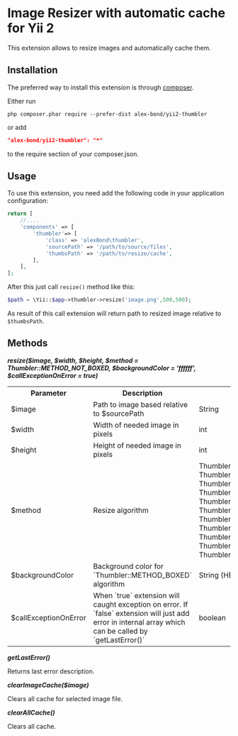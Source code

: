 Image Resizer with automatic cache for Yii 2
============================================

This extension allows to resize images and automatically cache them.

Installation
------------

The preferred way to install this extension is through [composer](http://getcomposer.org/download/).

Either run

```
php composer.phar require --prefer-dist alex-bond/yii2-thumbler
```

or add

```json
"alex-bond/yii2-thumbler": "*"
```

to the require section of your composer.json.

Usage
-----

To use this extension, you need add the following code in your application configuration:

```php
return [
    //....
    'components' => [
        'thumbler'=> [
            'class' => 'alexBond\thumbler',
            'sourcePath' => '/path/to/source/files',
            'thumbsPath' => '/path/to/resize/cache',
        ],
    ],
];
```

After this just call `resize()` method like this:

```php
$path = \Yii::$app->thumbler->resize('image.png',500,500);
```

As result of this call extension will return path to resized image relative to `$thumbsPath`.

Methods
-------

***resize($image, $width, $height, $method = Thumbler::METHOD_NOT_BOXED, $backgroundColor = 'ffffff', $callExceptionOnError = true)***

<table>
  <tr>
    <th>Parameter</th><th>Description</th><th>Possible Values</th>
  </tr>
  <tr>
    <td>$image</td><td>Path to image based relative to $sourcePath</td><td>String</td>
  </tr>
  <tr>
    <td>$width</td><td>Width of needed image in pixels</td><td>int</td>
  </tr>
  <tr>
    <td>$height</td><td>Height of needed image in pixels</td><td>int</td>
  </tr>
  <tr>
    <td>$method</td><td>Resize algorithm</td>
    <td>
    Thumbler::METHOD_BOXED;   
    Thumbler::METHOD_NOT_BOXED;    
    Thumbler::METHOD_CROP_TOP_LEFT;    
    Thumbler::METHOD_CROP_TOP_CENTER;    
    Thumbler::METHOD_CROP_TOP_RIGHT;    
    Thumbler::METHOD_CROP_MIDDLE_LEFT;    
    Thumbler::METHOD_CROP_CENTER;    
    Thumbler::METHOD_CROP_MIDDLE_RIGHT;    
    Thumbler::METHOD_CROP_BOTTOM_LEFT;    
    Thumbler::METHOD_CROP_BOTTOM_CENTER;    
    Thumbler::METHOD_CROP_BOTTOM_RIGHT;
    </td>
  </tr>
  <tr>
    <td>$backgroundColor</td><td>Background color for `Thumbler::METHOD_BOXED` algorithm</td><td>String (HEX color)</td>
  </tr>
  <tr>
    <td>$callExceptionOnError</td><td>When `true` extension will caught exception on error. If `false` extension will just add error in internal array which can be called by `getLastError()`</td><td>boolean</td>
  </tr>
</table>

***getLastError()***

Returns last error description.

***clearImageCache($image)***

Clears all cache for selected image file.

***clearAllCache()***

Clears all cache.